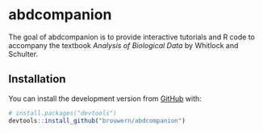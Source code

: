 # abdcompanion

The goal of abdcompanion is to provide interactive tutorials and R code to accompany the textbook *Analysis of Biological Data* by Whitlock and Schulter.

## Installation

You can install the  development version from [GitHub](https://github.com/) with:

``` r
# install.packages("devtools")
devtools::install_github("brouwern/abdcompanion")
```
